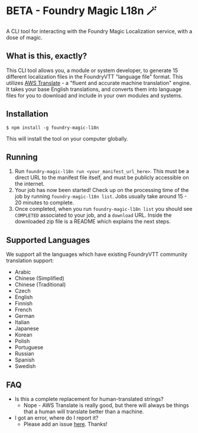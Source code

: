 # BETA - Foundry Magic L18n 🪄

A CLI tool for interacting with the Foundry Magic Localization service, with a dose of magic.

## What is this, exactly?

This CLI tool allows you, a module or system developer, to generate 15 different localization files in the FoundryVTT "language file" format. This utilizes [AWS Translate](https://aws.amazon.com/translate/) - a "fluent and accurate machine translation" engine. It takes your base English translations, and converts them into language files for you to download and include in your own modules and systems.

## Installation

```
$ npm install -g foundry-magic-l18n
```

This will install the tool on your computer globally.

## Running

1. Run `foundry-magic-l18n run <your_manifest_url_here>`. This must be a direct URL to the manifest file itself, and must be publicly accessible on the internet.
2. Your job has now been started! Check up on the processing time of the job by running `foundry-magic-l18n list`. Jobs usually take around 15 - 20 minutes to complete.
3. Once completed, when you run `foundry-magic-l18n list` you should see `COMPLETED` associated to your job, and a `download` URL. Inside the downloaded zip file is a README which explains the next steps.

## Supported Languages

We support all the languages which have existing FoundryVTT community translation support:

* Arabic
* Chinese (Simplified)
* Chinese (Traditional)
* Czech
* English
* Finnish
* French
* German
* Italian
* Japanese
* Korean
* Polish
* Portuguese
* Russian
* Spanish
* Swedish

## FAQ

* Is this a complete replacement for human-translated strings? 
   * Nope - AWS Translate is really good, but there will always be things that a human will translate better than a machine.
* I got an error, where do I report it?
   * Please add an issue [here](https://github.com/1000nettles/foundry-magic-l18n/issues). Thanks!
